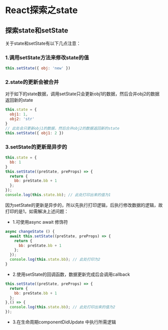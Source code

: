 # React探索之state

## 探索state和setState

关于state和setState有以下几点注意：

### 1.调用setState方法来修改state的值
```js
this.setState({ obj: 'new' })
```
### 2.state的更新会被合并
对于如下的state数据，调用setState只会更新obj1的数据，然后合并obj2的数据返回新的state
```js
this.state = {
  obj1: 1,
  obj2: 'str'
}
// 此处会只更新obj1的数据，然后合并obj2的数据返回新的state
this.setState({ obj1: 2 })
```
### 3.setState的更新是异步的
```js
this.state = {
  bb: 1
}
this.setState((preState, preProps) => {
  return {
    bb: preState.bb + 1
  };
});
console.log(this.state.bb); // 此处打印出来的值为1
```
因为setState的更新是异步的，所以先执行打印逻辑，后执行修改数据的逻辑，故打印的是1，如需解决上述问题：
* 1.可使用async await 修饰符
```js
async changeState () {
  await this.setState((preState, preProps) => {
    return {
      bb: preState.bb + 1
    };
  });
  console.log(this.state.bb); // 此处打印为2
}
```
* 2.使用setState的回调函数，数据更新完成后会调用callback
```js
this.setState((preState, preProps) => {
  return {
    bb: preState.bb + 1
  };
},() => {
  console.log(this.state.bb); // 此处打印出来的值为2
});
```
* 3.在生命周期componentDidUpdate 中执行所需逻辑
